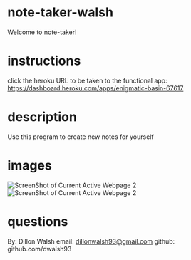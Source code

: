 # note-taker-walsh

Welcome to note-taker!

# instructions

click the heroku URL to be taken to the functional app: https://dashboard.heroku.com/apps/enigmatic-basin-67617

# description 

Use this program to create new notes for yourself 

# images 

![ScreenShot of Current Active Webpage 2](./assets/notetaker1.png)
![ScreenShot of Current Active Webpage 2](./assets/notetaker2.png)

# questions

By: Dillon Walsh 
email: dillonwalsh93@gmail.com
github: github.com/dwalsh93



